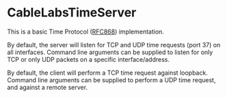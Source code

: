 # CableLabsTimeServer

This is a basic Time Protocol ([RFC868](https://tools.ietf.org/html/rfc868)) implementation.

By default, the server will listen for TCP and UDP time requests (port 37) on all interfaces.  Command line arguments can be supplied to listen for only TCP or only UDP packets on a specific interface/address.

By default, the client will perform a TCP time request against loopback.  Command line arguments can be supplied to perform a UDP time request, and against a remote server.
